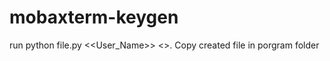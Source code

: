 # mobaxterm-keygen
run python file.py <<User_Name>> <<Version>>. 
Copy created file in porgram folder 

